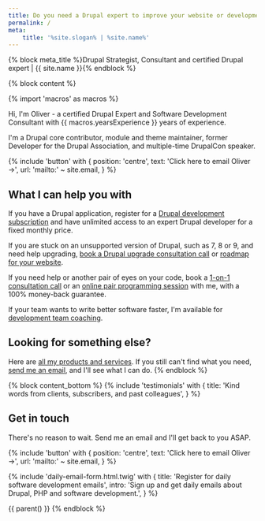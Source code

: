 ```yaml
---
title: Do you need a Drupal expert to improve your website or development team?
permalink: /
meta:
    title: '%site.slogan% | %site.name%'
---
```


{% block meta_title %}Drupal Strategist, Consultant and certified Drupal expert | {{ site.name }}{% endblock %}

{% block content %}

{% import 'macros' as macros %}

Hi, I'm Oliver - a certified Drupal Expert and Software Development Consultant with {{ macros.yearsExperience }} years of experience.

I'm a Drupal core contributor, module and theme maintainer, former Developer for the Drupal Association, and multiple-time DrupalCon speaker.

{% include 'button' with {
    position: 'centre',
    text: 'Click here to email Oliver &rarr;',
    url: 'mailto:' ~ site.email,
} %}

## What I can help you with

If you have a Drupal application, register for a [Drupal development subscription][subscription] and have unlimited access to an expert Drupal developer for a fixed monthly price.

If you are stuck on an unsupported version of Drupal, such as 7, 8 or 9, and need help upgrading, [book a Drupal upgrade consultation call][call] or [roadmap for your website][roadmap].

If you need help or another pair of eyes on your code, book a [1-on-1 consultation call][call] or an [online pair programming session][pair] with me, with a 100% money-back guarantee.

If your team wants to write better software faster, I'm available for [development team coaching][team coaching].

## Looking for something else?

Here are [all my products and services][pricing]. If you still can't find what you need, [send me an email](mailto:oliver+website@oliverdavies.uk), and I'll see what I can do.
{% endblock %}

{% block content_bottom %}
  {% include 'testimonials' with {
    title: 'Kind words from clients, subscribers, and past colleagues',
  } %}

  <section>
      <h2 class="font-bold text-xl">Get in touch</h2>
      <div class="mt-4 grid gap-4">
        <div class="{{ site.prose_classes }}">
            <p>There's no reason to wait. Send me an email and I'll get back to you ASAP.</p>
        </div>
        <div>
            {% include 'button' with {
                position: 'centre',
                text: 'Click here to email Oliver &rarr;',
                url: 'mailto:' ~ site.email,
            } %}
        </div>
      </div>
  </section>

  {% include 'daily-email-form.html.twig' with {
    title: 'Register for daily software development emails',
    intro: 'Sign up and get daily emails about Drupal, PHP and software development.',
  } %}

  {{ parent() }}
{% endblock %}

[call]: {{site.url}}/call
[pair]: {{site.url}}/pair
[roadmap]: {{site.url}}/roadmap
[pricing]: {{site.url}}/pricing
[subscription]: {{site.url}}/subscription
[team coaching]: {{site.url}}/team-coaching
